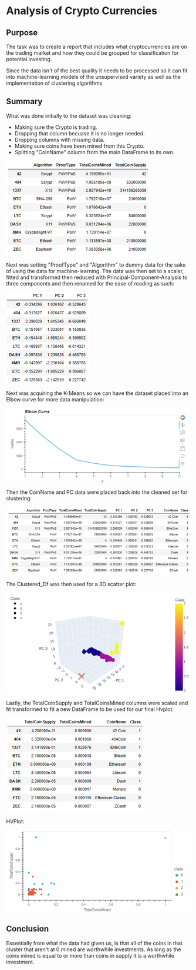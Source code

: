 # Analysis of Crypto Currencies

## Purpose
The task was to create a report that includes what cryptocurrencies are on the trading market and how they could be grouped for classification for potential investing. 

Since the data isn't of the best quality it needs to be processed so it can fit into machine-learning models of the unsupervised variety as well as the implementation of clustering algorithms

## Summary

What was done initially to the dataset was cleaning:
* Making sure the Crypto is trading.
* Dropping that column becuase it is no longer needed.
* Dropping columns with missing data.
* Making sure coins have been mined from this Crypto.
* Splitting "CoinName" column from the main DataFrame to its own.

![Cleaned_Dataframe](https://github.com/Cyber-Wolfe/Crypto_Analysis/blob/main/Captures/Cleaned_Dataframe.PNG)

Next was setting "ProofType" and "Algorithm" to dummy data for the sake of using the data for machine-learning.
The data was then set to a scaler, fitted and transformed then reduced with Principal-Component-Analysis to three components and then renamed for the ease of reading as such:

![PCA_Conversion](https://github.com/Cyber-Wolfe/Crypto_Analysis/blob/main/Captures/PCA_Conversion.PNG)

Next was acquiring the K-Means so we can have the dataset placed into an Elbow curve for more data manipulation:

![Elbow_Curve](https://github.com/Cyber-Wolfe/Crypto_Analysis/blob/main/Captures/Elbow_Curve.PNG)

Then the CoinName and PC data were placed back into the cleaned set for clustering:

![Clustered_Df](https://github.com/Cyber-Wolfe/Crypto_Analysis/blob/main/Captures/Clustered_Df.PNG)

The Clustered_Df was then used for a 3D scatter plot:

![3D_scatter_plot](https://github.com/Cyber-Wolfe/Crypto_Analysis/blob/main/Captures/3D_scatter_plot.PNG)

Lastly, the TotalCoinSupply and TotalCoinsMined columns were scaled and fit transformed to fit a new DataFrame to be used for our final Hvplot:

![Coins_Mined_Coins_Supplied](https://github.com/Cyber-Wolfe/Crypto_Analysis/blob/main/Captures/Coins_Mined_Coins_Supplied.PNG)

HVPlot:

![Coins_Mined_Coins_Supplied_Plot](https://github.com/Cyber-Wolfe/Crypto_Analysis/blob/main/Captures/Coins_Mined_Coins_Supplied_Plot.PNG)

## Conclusion

Essentially from what the data had given us, is that all of the coins in that cluster that aren't at 0 mined are worthwhile investments.  As long as the coins mined is equal to or more than coins in supply it is a worthwhile investment. 
